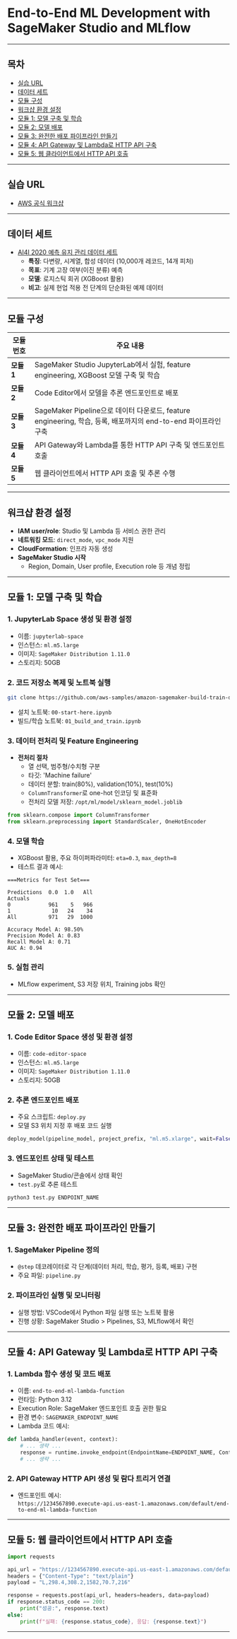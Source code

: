 # End-to-End ML Development with SageMaker Studio and MLflow

---

## 목차

- [실습 URL](#실습-url)
- [데이터 세트](#데이터-세트)
- [모듈 구성](#모듈-구성)
- [워크샵 환경 설정](#워크샵-환경-설정)
- [모듈 1: 모델 구축 및 학습](#모듈-1-모델-구축-및-학습)
- [모듈 2: 모델 배포](#모듈-2-모델-배포)
- [모듈 3: 완전한 배포 파이프라인 만들기](#모듈-3-완전한-배포-파이프라인-만들기)
- [모듈 4: API Gateway 및 Lambda로 HTTP API 구축](#모듈-4-api-gateway-및-lambda로-http-api-구축)
- [모듈 5: 웹 클라이언트에서 HTTP API 호출](#모듈-5-웹-클라이언트에서-http-api-호출)

---

## 실습 URL

- [AWS 공식 워크샵](https://catalog.workshops.aws/scale-complete-ml-development-with-amazon-sagemaker-studio/en-US)

---

## 데이터 세트

- [AI4I 2020 예측 유지 관리 데이터 세트](https://archive.ics.uci.edu/ml/datasets/AI4I+2020+Predictive+Maintenance+Dataset)
    - **특징**: 다변량, 시계열, 합성 데이터 (10,000개 레코드, 14개 피처)
    - **목표**: 기계 고장 여부(이진 분류) 예측
    - **모델**: 로지스틱 회귀 (XGBoost 활용)
    - **비고**: 실제 현업 적용 전 단계의 단순화된 예제 데이터

---

## 모듈 구성

| 모듈 번호 | 주요 내용 |
|-----------|-----------|
| **모듈 1** | SageMaker Studio JupyterLab에서 실험, feature engineering, XGBoost 모델 구축 및 학습 |
| **모듈 2** | Code Editor에서 모델을 추론 엔드포인트로 배포 |
| **모듈 3** | SageMaker Pipeline으로 데이터 다운로드, feature engineering, 학습, 등록, 배포까지의 end-to-end 파이프라인 구축 |
| **모듈 4** | API Gateway와 Lambda를 통한 HTTP API 구축 및 엔드포인트 호출 |
| **모듈 5** | 웹 클라이언트에서 HTTP API 호출 및 추론 수행 |

---

## 워크샵 환경 설정

- **IAM user/role**: Studio 및 Lambda 등 서비스 권한 관리
- **네트워킹 모드**: `direct_mode`, `vpc_mode` 지원
- **CloudFormation**: 인프라 자동 생성
- **SageMaker Studio 시작**
    - Region, Domain, User profile, Execution role 등 개념 정립

---

## 모듈 1: 모델 구축 및 학습

### 1. JupyterLab Space 생성 및 환경 설정

- 이름: `jupyterlab-space`
- 인스턴스: `ml.m5.large`
- 이미지: `SageMaker Distribution 1.11.0`
- 스토리지: 50GB

### 2. 코드 저장소 복제 및 노트북 실행

```bash
git clone https://github.com/aws-samples/amazon-sagemaker-build-train-deploy.git
```

- 설치 노트북: `00-start-here.ipynb`
- 빌드/학습 노트북: `01_build_and_train.ipynb`

### 3. 데이터 전처리 및 Feature Engineering

- **전처리 절차**
    - 열 선택, 범주형/수치형 구분
    - 타깃: 'Machine failure'
    - 데이터 분할: train(80%), validation(10%), test(10%)
    - `ColumnTransformer`로 one-hot 인코딩 및 표준화
    - 전처리 모델 저장: `/opt/ml/model/sklearn_model.joblib`

```python
from sklearn.compose import ColumnTransformer
from sklearn.preprocessing import StandardScaler, OneHotEncoder
```

### 4. 모델 학습

- XGBoost 활용, 주요 하이퍼파라미터: `eta=0.3`, `max_depth=8`
- 테스트 결과 예시:

```
===Metrics for Test Set===

Predictions  0.0  1.0   All
Actuals                    
0            961    5   966
1             10   24    34
All          971   29  1000

Accuracy Model A: 98.50%
Precision Model A: 0.83
Recall Model A: 0.71
AUC A: 0.94
```

### 5. 실험 관리

- MLflow experiment, S3 저장 위치, Training jobs 확인

---

## 모듈 2: 모델 배포

### 1. Code Editor Space 생성 및 환경 설정

- 이름: `code-editor-space`
- 인스턴스: `ml.m5.large`
- 이미지: `SageMaker Distribution 1.11.0`
- 스토리지: 50GB

### 2. 추론 엔드포인트 배포

- 주요 스크립트: `deploy.py`
- 모델 S3 위치 지정 후 배포 코드 실행

```python
deploy_model(pipeline_model, project_prefix, "ml.m5.xlarge", wait=False)
```

### 3. 엔드포인트 상태 및 테스트

- SageMaker Studio/콘솔에서 상태 확인
- `test.py`로 추론 테스트

```bash
python3 test.py ENDPOINT_NAME
```

---

## 모듈 3: 완전한 배포 파이프라인 만들기

### 1. SageMaker Pipeline 정의

- `@step` 데코레이터로 각 단계(데이터 처리, 학습, 평가, 등록, 배포) 구현
- 주요 파일: `pipeline.py`

### 2. 파이프라인 실행 및 모니터링

- 실행 방법: VSCode에서 Python 파일 실행 또는 노트북 활용
- 진행 상황: SageMaker Studio > Pipelines, S3, MLflow에서 확인

---

## 모듈 4: API Gateway 및 Lambda로 HTTP API 구축

### 1. Lambda 함수 생성 및 코드 배포

- 이름: `end-to-end-ml-lambda-function`
- 런타임: Python 3.12
- Execution Role: SageMaker 엔드포인트 호출 권한 필요
- 환경 변수: `SAGEMAKER_ENDPOINT_NAME`
- Lambda 코드 예시:

```python
def lambda_handler(event, context):
    # ... 생략 ...
    response = runtime.invoke_endpoint(EndpointName=ENDPOINT_NAME, ContentType='text/plain', Body=turbine_data)
    # ... 생략 ...
```

### 2. API Gateway HTTP API 생성 및 람다 트리거 연결

- 엔드포인트 예시:  
  `https://1234567890.execute-api.us-east-1.amazonaws.com/default/end-to-end-ml-lambda-function`

---

## 모듈 5: 웹 클라이언트에서 HTTP API 호출

```python
import requests

api_url = "https://1234567890.execute-api.us-east-1.amazonaws.com/default/end-to-end-ml-lambda-function"
headers = {"Content-Type": "text/plain"}
payload = "L,298.4,308.2,1582,70.7,216"

response = requests.post(api_url, headers=headers, data=payload)
if response.status_code == 200:
    print("성공:", response.text)
else:
    print(f"실패: {response.status_code}, 응답: {response.text}")
```

---

